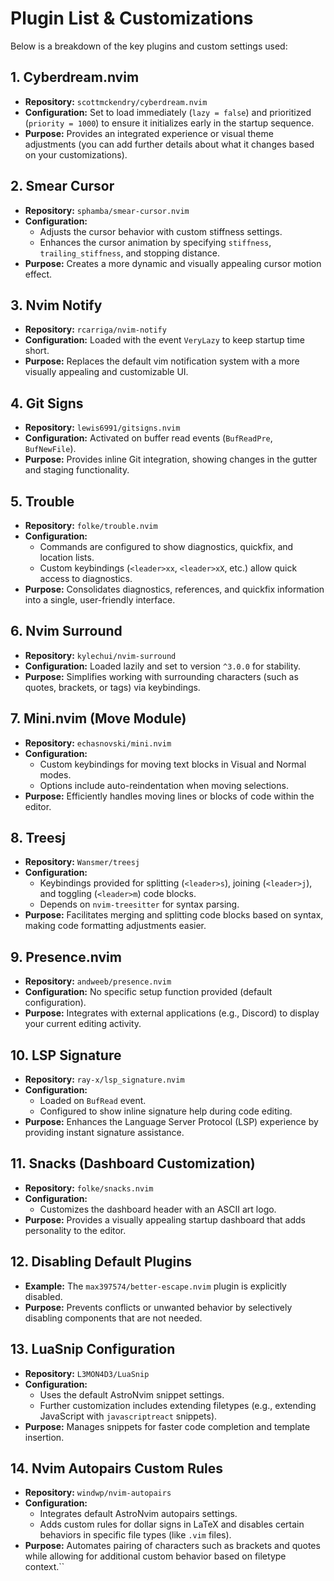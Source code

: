 # Plugin List & Customizations

Below is a breakdown of the key plugins and custom settings used:

## 1. Cyberdream.nvim

- **Repository:** `scottmckendry/cyberdream.nvim`
- **Configuration:** Set to load immediately (`lazy = false`) and prioritized (`priority = 1000`) to ensure it initializes early in the startup sequence.
- **Purpose:** Provides an integrated experience or visual theme adjustments (you can add further details about what it changes based on your customizations).

## 2. Smear Cursor

- **Repository:** `sphamba/smear-cursor.nvim`
- **Configuration:**
  - Adjusts the cursor behavior with custom stiffness settings.
  - Enhances the cursor animation by specifying `stiffness`, `trailing_stiffness`, and stopping distance.
- **Purpose:** Creates a more dynamic and visually appealing cursor motion effect.

## 3. Nvim Notify

- **Repository:** `rcarriga/nvim-notify`
- **Configuration:** Loaded with the event `VeryLazy` to keep startup time short.
- **Purpose:** Replaces the default vim notification system with a more visually appealing and customizable UI.

## 4. Git Signs

- **Repository:** `lewis6991/gitsigns.nvim`
- **Configuration:** Activated on buffer read events (`BufReadPre`, `BufNewFile`).
- **Purpose:** Provides inline Git integration, showing changes in the gutter and staging functionality.

## 5. Trouble

- **Repository:** `folke/trouble.nvim`
- **Configuration:**
  - Commands are configured to show diagnostics, quickfix, and location lists.
  - Custom keybindings (`<leader>xx`, `<leader>xX`, etc.) allow quick access to diagnostics.
- **Purpose:** Consolidates diagnostics, references, and quickfix information into a single, user-friendly interface.

## 6. Nvim Surround

- **Repository:** `kylechui/nvim-surround`
- **Configuration:** Loaded lazily and set to version `^3.0.0` for stability.
- **Purpose:** Simplifies working with surrounding characters (such as quotes, brackets, or tags) via keybindings.

## 7. Mini.nvim (Move Module)

- **Repository:** `echasnovski/mini.nvim`
- **Configuration:**
  - Custom keybindings for moving text blocks in Visual and Normal modes.
  - Options include auto-reindentation when moving selections.
- **Purpose:** Efficiently handles moving lines or blocks of code within the editor.

## 8. Treesj

- **Repository:** `Wansmer/treesj`
- **Configuration:**
  - Keybindings provided for splitting (`<leader>s`), joining (`<leader>j`), and toggling (`<leader>m`) code blocks.
  - Depends on `nvim-treesitter` for syntax parsing.
- **Purpose:** Facilitates merging and splitting code blocks based on syntax, making code formatting adjustments easier.

## 9. Presence.nvim

- **Repository:** `andweeb/presence.nvim`
- **Configuration:** No specific setup function provided (default configuration).
- **Purpose:** Integrates with external applications (e.g., Discord) to display your current editing activity.

## 10. LSP Signature

- **Repository:** `ray-x/lsp_signature.nvim`
- **Configuration:**
  - Loaded on `BufRead` event.
  - Configured to show inline signature help during code editing.
- **Purpose:** Enhances the Language Server Protocol (LSP) experience by providing instant signature assistance.

## 11. Snacks (Dashboard Customization)

- **Repository:** `folke/snacks.nvim`
- **Configuration:**
  - Customizes the dashboard header with an ASCII art logo.
- **Purpose:** Provides a visually appealing startup dashboard that adds personality to the editor.

## 12. Disabling Default Plugins

- **Example:** The `max397574/better-escape.nvim` plugin is explicitly disabled.
- **Purpose:** Prevents conflicts or unwanted behavior by selectively disabling components that are not needed.

## 13. LuaSnip Configuration

- **Repository:** `L3MON4D3/LuaSnip`
- **Configuration:**
  - Uses the default AstroNvim snippet settings.
  - Further customization includes extending filetypes (e.g., extending JavaScript with `javascriptreact` snippets).
- **Purpose:** Manages snippets for faster code completion and template insertion.

## 14. Nvim Autopairs Custom Rules

- **Repository:** `windwp/nvim-autopairs`
- **Configuration:**
  - Integrates default AstroNvim autopairs settings.
  - Adds custom rules for dollar signs in LaTeX and disables certain behaviors in specific file types (like `.vim` files).
- **Purpose:** Automates pairing of characters such as brackets and quotes while allowing for additional custom behavior based on filetype context.``
